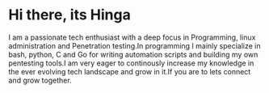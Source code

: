 # Hi there, its Hinga
I am a passionate tech enthusiast with a deep focus in Programming, linux administration and Penetration testing.In programming I mainly specialize in bash, python, C and Go for writing automation scripts  and building my own pentesting tools.I am very eager to continously increase my knowledge in the ever evolving tech landscape and grow in it.If you are to lets connect and grow together.
